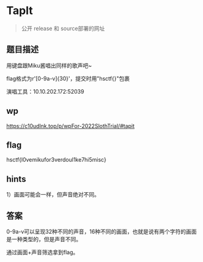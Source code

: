 # TapIt

>  公开 release 和 source部署的网址

## 题目描述

用键盘跟Miku酱唱出同样的歌声吧~

flag格式为r'[0-9a-v]{30}'，提交时用"hsctf{}"包裹

演唱工具：10.10.202.172:52039

## wp

https://c10udlnk.top/p/wpFor-2022SlothTrial/#tapit

## flag

hsctf{l0vemikufor3verdoul1ke7hi5misc}

## hints

1）画面可能会一样，但声音绝对不同。

## 答案

0-9a-v可以呈现32种不同的声音，16种不同的画面，也就是说有两个字符的画面是一种类型的，但是声音不同。

通过画面+声音筛选拿到flag。